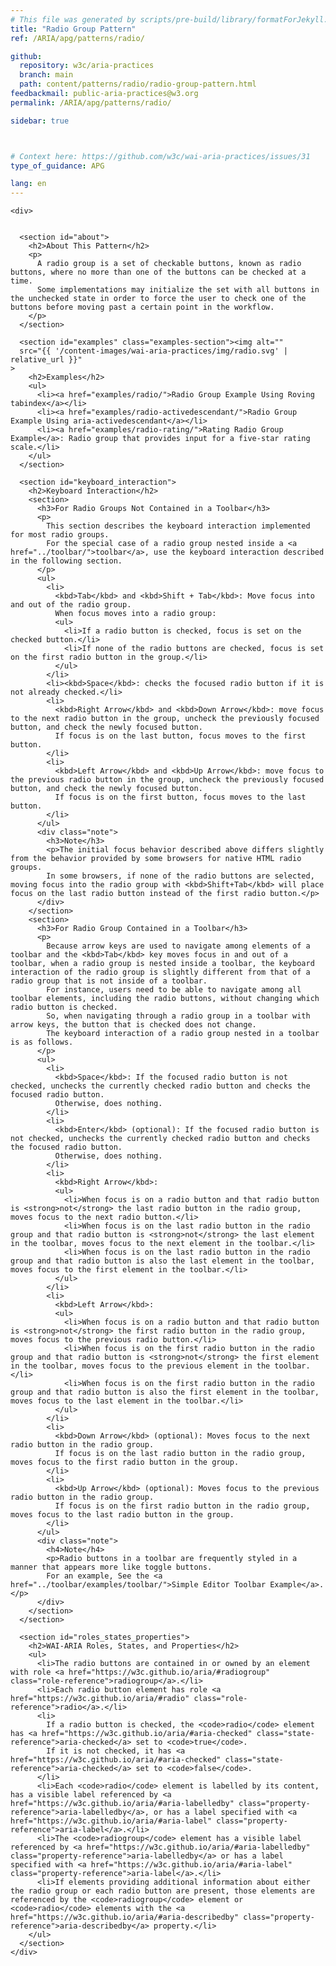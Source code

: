 ```yaml
---
# This file was generated by scripts/pre-build/library/formatForJekyll.js
title: "Radio Group Pattern"
ref: /ARIA/apg/patterns/radio/

github:
  repository: w3c/aria-practices
  branch: main
  path: content/patterns/radio/radio-group-pattern.html
feedbackmail: public-aria-practices@w3.org
permalink: /ARIA/apg/patterns/radio/

sidebar: true



# Context here: https://github.com/w3c/wai-aria-practices/issues/31
type_of_guidance: APG

lang: en
---
```

<meta charset="UTF-8" />
<meta content="width=device-width, initial-scale=1.0" name="viewport" />
<title>Radio Group Pattern</title>

<script src="../../../../content-assets/wai-aria-practices/shared/js/highlight.pack.js"></script>
<script src="../../../../content-assets/wai-aria-practices/shared/js/app.js"></script>


<link 
  rel="stylesheet"
  href="{{ '/content-assets/wai-aria-practices/styles.css' | relative_url }}"
>
<!-- Code highlighting styles -->
<link 
  rel="stylesheet"
  href="{{ '/content-assets/wai-aria-practices/shared/css/github.css' | relative_url }}"
>

<script>
const addBodyClass = undefined;
const enableSidebar = true;
if (addBodyClass) document.body.classList.add(addBodyClass);
if (enableSidebar) document.body.classList.add('has-sidebar');
</script>
    

<script>
    const parentPage = window.location.pathname.match(
      /\/(patterns|practices|about)\//
    )?.[1];
    if (parentPage) {
      const parentHref = 'a[href*="' + parentPage + '"]';
      document.querySelector(parentHref).classList.add('active');
    }
  </script>
<div>

    <div>
      

      <section id="about">
        <h2>About This Pattern</h2>
        <p>
          A radio group is a set of checkable buttons, known as radio buttons, where no more than one of the buttons can be checked at a time.
          Some implementations may initialize the set with all buttons in the unchecked state in order to force the user to check one of the buttons before moving past a certain point in the workflow.
        </p>
      </section>

      <section id="examples" class="examples-section"><img alt="" 
      src="{{ '/content-images/wai-aria-practices/img/radio.svg' | relative_url }}"
    >
        <h2>Examples</h2>
        <ul>
          <li><a href="examples/radio/">Radio Group Example Using Roving tabindex</a></li>
          <li><a href="examples/radio-activedescendant/">Radio Group Example Using aria-activedescendant</a></li>
          <li><a href="examples/radio-rating/">Rating Radio Group Example</a>: Radio group that provides input for a five-star rating scale.</li>
        </ul>
      </section>

      <section id="keyboard_interaction">
        <h2>Keyboard Interaction</h2>
        <section>
          <h3>For Radio Groups Not Contained in a Toolbar</h3>
          <p>
            This section describes the keyboard interaction implemented for most radio groups.
            For the special case of a radio group nested inside a <a href="../toolbar/">toolbar</a>, use the keyboard interaction described in the following section.
          </p>
          <ul>
            <li>
              <kbd>Tab</kbd> and <kbd>Shift + Tab</kbd>: Move focus into and out of the radio group.
              When focus moves into a radio group:
              <ul>
                <li>If a radio button is checked, focus is set on the checked button.</li>
                <li>If none of the radio buttons are checked, focus is set on the first radio button in the group.</li>
              </ul>
            </li>
            <li><kbd>Space</kbd>: checks the focused radio button if it is not already checked.</li>
            <li>
              <kbd>Right Arrow</kbd> and <kbd>Down Arrow</kbd>: move focus to the next radio button in the group, uncheck the previously focused button, and check the newly focused button.
              If focus is on the last button, focus moves to the first button.
            </li>
            <li>
              <kbd>Left Arrow</kbd> and <kbd>Up Arrow</kbd>: move focus to the previous radio button in the group, uncheck the previously focused button, and check the newly focused button.
              If focus is on the first button, focus moves to the last button.
            </li>
          </ul>
          <div class="note">
            <h3>Note</h3>
            <p>The initial focus behavior described above differs slightly from the behavior provided by some browsers for native HTML radio groups.
            In some browsers, if none of the radio buttons are selected, moving focus into the radio group with <kbd>Shift+Tab</kbd> will place focus on the last radio button instead of the first radio button.</p>
          </div>
        </section>
        <section>
          <h3>For Radio Group Contained in a Toolbar</h3>
          <p>
            Because arrow keys are used to navigate among elements of a toolbar and the <kbd>Tab</kbd> key moves focus in and out of a toolbar, when a radio group is nested inside a toolbar, the keyboard interaction of the radio group is slightly different from that of a radio group that is not inside of a toolbar.
            For instance, users need to be able to navigate among all toolbar elements, including the radio buttons, without changing which radio button is checked.
            So, when navigating through a radio group in a toolbar with arrow keys, the button that is checked does not change.
            The keyboard interaction of a radio group nested in a toolbar is as follows.
          </p>
          <ul>
            <li>
              <kbd>Space</kbd>: If the focused radio button is not checked, unchecks the currently checked radio button and checks the focused radio button.
              Otherwise, does nothing.
            </li>
            <li>
              <kbd>Enter</kbd> (optional): If the focused radio button is not checked, unchecks the currently checked radio button and checks the focused radio button.
              Otherwise, does nothing.
            </li>
            <li>
              <kbd>Right Arrow</kbd>:
              <ul>
                <li>When focus is on a radio button and that radio button is <strong>not</strong> the last radio button in the radio group, moves focus to the next radio button.</li>
                <li>When focus is on the last radio button in the radio group and that radio button is <strong>not</strong> the last element in the toolbar, moves focus to the next element in the toolbar.</li>
                <li>When focus is on the last radio button in the radio group and that radio button is also the last element in the toolbar, moves focus to the first element in the toolbar.</li>
              </ul>
            </li>
            <li>
              <kbd>Left Arrow</kbd>:
              <ul>
                <li>When focus is on a radio button and that radio button is <strong>not</strong> the first radio button in the radio group, moves focus to the previous radio button.</li>
                <li>When focus is on the first radio button in the radio group and that radio button is <strong>not</strong> the first element in the toolbar, moves focus to the previous element in the toolbar.</li>
                <li>When focus is on the first radio button in the radio group and that radio button is also the first element in the toolbar, moves focus to the last element in the toolbar.</li>
              </ul>
            </li>
            <li>
              <kbd>Down Arrow</kbd> (optional): Moves focus to the next radio button in the radio group.
              If focus is on the last radio button in the radio group, moves focus to the first radio button in the group.
            </li>
            <li>
              <kbd>Up Arrow</kbd> (optional): Moves focus to the previous radio button in the radio group.
              If focus is on the first radio button in the radio group, moves focus to the last radio button in the group.
            </li>
          </ul>
          <div class="note">
            <h4>Note</h4>
            <p>Radio buttons in a toolbar are frequently styled in a manner that appears more like toggle buttons.
            For an example, See the <a href="../toolbar/examples/toolbar/">Simple Editor Toolbar Example</a>.</p>
          </div>
        </section>
      </section>

      <section id="roles_states_properties">
        <h2>WAI-ARIA Roles, States, and Properties</h2>
        <ul>
          <li>The radio buttons are contained in or owned by an element with role <a href="https://w3c.github.io/aria/#radiogroup" class="role-reference">radiogroup</a>.</li>
          <li>Each radio button element has role <a href="https://w3c.github.io/aria/#radio" class="role-reference">radio</a>.</li>
          <li>
            If a radio button is checked, the <code>radio</code> element has <a href="https://w3c.github.io/aria/#aria-checked" class="state-reference">aria-checked</a> set to <code>true</code>.
            If it is not checked, it has <a href="https://w3c.github.io/aria/#aria-checked" class="state-reference">aria-checked</a> set to <code>false</code>.
          </li>
          <li>Each <code>radio</code> element is labelled by its content, has a visible label referenced by <a href="https://w3c.github.io/aria/#aria-labelledby" class="property-reference">aria-labelledby</a>, or has a label specified with <a href="https://w3c.github.io/aria/#aria-label" class="property-reference">aria-label</a>.</li>
          <li>The <code>radiogroup</code> element has a visible label referenced by <a href="https://w3c.github.io/aria/#aria-labelledby" class="property-reference">aria-labelledby</a> or has a label specified with <a href="https://w3c.github.io/aria/#aria-label" class="property-reference">aria-label</a>.</li>
          <li>If elements providing additional information about either the radio group or each radio button are present, those elements are referenced by the <code>radiogroup</code> element or <code>radio</code> elements with the <a href="https://w3c.github.io/aria/#aria-describedby" class="property-reference">aria-describedby</a> property.</li>
        </ul>
      </section>
    </div>
  
</div>
<script 
  src="{{ '/content-assets/wai-aria-practices/shared/js/skipto.js' | relative_url }}"
></script>

